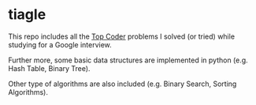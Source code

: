 # tiagle

This repo includes all the [Top Coder](https://www.topcoder.com/) problems I solved (or tried) while studying for a Google interview.

Further more, some basic data structures are implemented in python (e.g. Hash Table, Binary Tree).

Other type of algorithms are also included (e.g. Binary Search, Sorting Algorithms).
